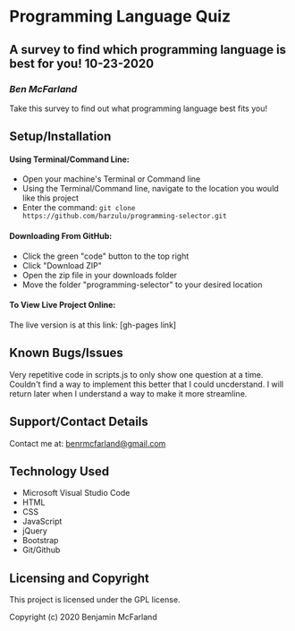 # Programming Language Quiz

## A survey to find which programming language is best for you! 10-23-2020

### _Ben McFarland_

Take this survey to find out what programming language best fits you!

## Setup/Installation

#### Using Terminal/Command Line:
* Open your machine's Terminal or Command line
* Using the Terminal/Command line, navigate to the location you would like this project
* Enter the command: `git clone https://github.com/harzulu/programming-selector.git`

#### Downloading From GitHub:
* Click the green "code" button to the top right
* Click "Download ZIP"
* Open the zip file in your downloads folder
* Move the folder "programming-selector" to your desired location

#### To View Live Project Online:
The live version is at this link:
[gh-pages link]

## Known Bugs/Issues

Very repetitive code in scripts.js to only show one question at a time. Couldn't find a way to implement this better that I could uncderstand. I will return later when I understand a way to make it more streamline.

## Support/Contact Details

Contact me at:
benrmcfarland@gmail.com

## Technology Used

* Microsoft Visual Studio Code
* HTML
* CSS
* JavaScript
* jQuery
* Bootstrap
* Git/Github

## Licensing and Copyright

This project is licensed under the GPL license.

Copyright (c) 2020 Benjamin McFarland